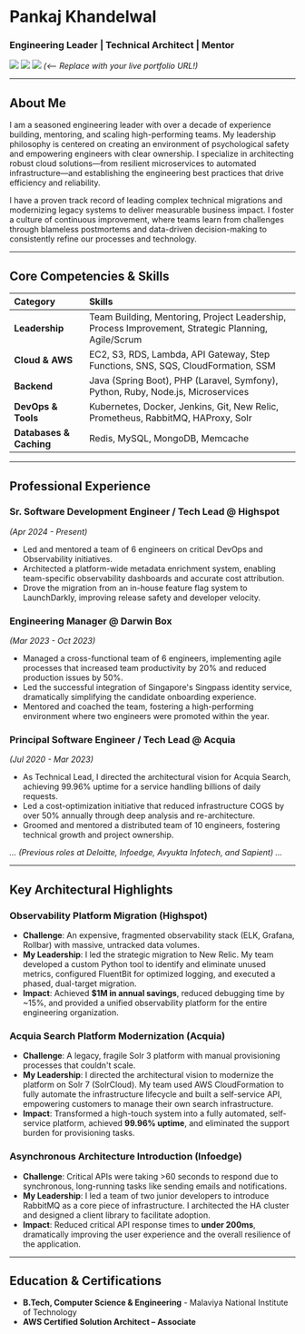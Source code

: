 # Pankaj Khandelwal

### Engineering Leader | Technical Architect | Mentor

[<img src="https://img.shields.io/badge/LinkedIn-0077B5?style=for-the-badge&logo=linkedin&logoColor=white" />](https://linkedin.com/in/pankaj139)
[<img src="https://img.shields.io/badge/Email-D14836?style=for-the-badge&logo=gmail&logoColor=white" />](mailto:pankaj139@gmail.com)
[<img src="https://img.shields.io/badge/Portfolio-255E63?style=for-the-badge&logo=react&logoColor=white" />](https://YOUR_USERNAME.github.io/YOUR_REPOSITORY_NAME) *(<-- Replace with your live portfolio URL!)*

---

## About Me

I am a seasoned engineering leader with over a decade of experience building, mentoring, and scaling high-performing teams. My leadership philosophy is centered on creating an environment of psychological safety and empowering engineers with clear ownership. I specialize in architecting robust cloud solutions—from resilient microservices to automated infrastructure—and establishing the engineering best practices that drive efficiency and reliability.

I have a proven track record of leading complex technical migrations and modernizing legacy systems to deliver measurable business impact. I foster a culture of continuous improvement, where teams learn from challenges through blameless postmortems and data-driven decision-making to consistently refine our processes and technology.

---

## Core Competencies & Skills

| Category | Skills |
| :--- | :--- |
| **Leadership** | Team Building, Mentoring, Project Leadership, Process Improvement, Strategic Planning, Agile/Scrum |
| **Cloud & AWS** | EC2, S3, RDS, Lambda, API Gateway, Step Functions, SNS, SQS, CloudFormation, SSM |
| **Backend** | Java (Spring Boot), PHP (Laravel, Symfony), Python, Ruby, Node.js, Microservices |
| **DevOps & Tools** | Kubernetes, Docker, Jenkins, Git, New Relic, Prometheus, RabbitMQ, HAProxy, Solr |
| **Databases & Caching**| Redis, MySQL, MongoDB, Memcache |

---

## Professional Experience

### **Sr. Software Development Engineer / Tech Lead** @ Highspot

*(Apr 2024 - Present)*

* Led and mentored a team of 6 engineers on critical DevOps and Observability initiatives.
* Architected a platform-wide metadata enrichment system, enabling team-specific observability dashboards and accurate cost attribution.
* Drove the migration from an in-house feature flag system to LaunchDarkly, improving release safety and developer velocity.

### **Engineering Manager** @ Darwin Box

*(Mar 2023 - Oct 2023)*

* Managed a cross-functional team of 6 engineers, implementing agile processes that increased team productivity by 20% and reduced production issues by 50%.
* Led the successful integration of Singapore's Singpass identity service, dramatically simplifying the candidate onboarding experience.
* Mentored and coached the team, fostering a high-performing environment where two engineers were promoted within the year.

### **Principal Software Engineer / Tech Lead** @ Acquia

*(Jul 2020 - Mar 2023)*

* As Technical Lead, I directed the architectural vision for Acquia Search, achieving 99.96% uptime for a service handling billions of daily requests.
* Led a cost-optimization initiative that reduced infrastructure COGS by over 50% annually through deep analysis and re-architecture.
* Groomed and mentored a distributed team of 10 engineers, fostering technical growth and project ownership.

*... (Previous roles at Deloitte, Infoedge, Avyukta Infotech, and Sapient) ...*

---

## Key Architectural Highlights

### **Observability Platform Migration (Highspot)**

* **Challenge**: An expensive, fragmented observability stack (ELK, Grafana, Rollbar) with massive, untracked data volumes.
* **My Leadership**: I led the strategic migration to New Relic. My team developed a custom Python tool to identify and eliminate unused metrics, configured FluentBit for optimized logging, and executed a phased, dual-target migration.
* **Impact**: Achieved **$1M in annual savings**, reduced debugging time by ~15%, and provided a unified observability platform for the entire engineering organization.

### **Acquia Search Platform Modernization (Acquia)**

* **Challenge**: A legacy, fragile Solr 3 platform with manual provisioning processes that couldn't scale.
* **My Leadership**: I directed the architectural vision to modernize the platform on Solr 7 (SolrCloud). My team used AWS CloudFormation to fully automate the infrastructure lifecycle and built a self-service API, empowering customers to manage their own search infrastructure.
* **Impact**: Transformed a high-touch system into a fully automated, self-service platform, achieved **99.96% uptime**, and eliminated the support burden for provisioning tasks.

### **Asynchronous Architecture Introduction (Infoedge)**

* **Challenge**: Critical APIs were taking >60 seconds to respond due to synchronous, long-running tasks like sending emails and notifications.
* **My Leadership**: I led a team of two junior developers to introduce RabbitMQ as a core piece of infrastructure. I architected the HA cluster and designed a client library to facilitate adoption.
* **Impact**: Reduced critical API response times to **under 200ms**, dramatically improving the user experience and the overall resilience of the application.

---

## Education & Certifications

* **B.Tech, Computer Science & Engineering** - Malaviya National Institute of Technology
* **AWS Certified Solution Architect – Associate**